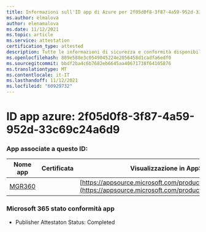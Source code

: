 ```yaml
---
title: Informazioni sull'ID app di Azure per 2f05d0f8-3f87-4a59-952d-33c69c24a6d9
ms.author: elmalova
author: elenamalova
ms.date: 11/12/2021
ms.topic: article
ms.service: attestation
certification_type: attested
description: Tutte le informazioni di sicurezza e conformità disponibili per 2f05d0f8-3f87-4a59-952d-33c69c24a6d9.
ms.openlocfilehash: 889e588e3c0549045224e2056458d1cadfa6edf0
ms.sourcegitcommit: bbdf2ba4c6b7682eb6645aa40671738f64105876
ms.translationtype: MT
ms.contentlocale: it-IT
ms.lasthandoff: 11/12/2021
ms.locfileid: "60929732"
---
```

# <a name="azure-app-id-2f05d0f8-3f87-4a59-952d-33c69c24a6d9"></a>ID app azure: 2f05d0f8-3f87-4a59-952d-33c69c24a6d9


### <a name="apps-associated-with-this-id"></a>App associate a questo ID:
| **Nome app** | **Certificata** | **Visualizzazione in AppSource** |
|--------------|---------------|-----------------------|
| [MGR360](https://docs.microsoft.com/microsoft-365-app-certification/forward/WA200003329) |  | [https://appsource.microsoft.com/product/office/WA200003329](https://appsource.microsoft.com/product/office/WA200003329) |

### <a name="microsoft-365-app-compliance-status"></a>Microsoft 365 stato conformità app
- Publisher Attestaton Status: Completed

